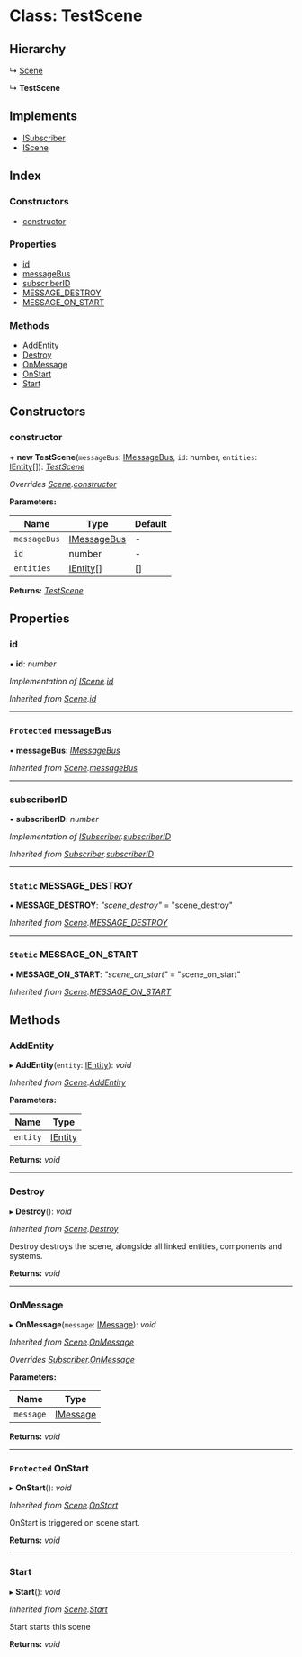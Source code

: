 
# Class: TestScene

## Hierarchy

  ↳ [Scene](scene.md)

  ↳ **TestScene**

## Implements

* [ISubscriber](../interfaces/isubscriber.md)
* [IScene](../interfaces/iscene.md)

## Index

### Constructors

* [constructor](testscene.md#constructor)

### Properties

* [id](testscene.md#id)
* [messageBus](testscene.md#protected-messagebus)
* [subscriberID](testscene.md#subscriberid)
* [MESSAGE_DESTROY](testscene.md#static-message_destroy)
* [MESSAGE_ON_START](testscene.md#static-message_on_start)

### Methods

* [AddEntity](testscene.md#addentity)
* [Destroy](testscene.md#destroy)
* [OnMessage](testscene.md#onmessage)
* [OnStart](testscene.md#protected-onstart)
* [Start](testscene.md#start)

## Constructors

###  constructor

\+ **new TestScene**(`messageBus`: [IMessageBus](../interfaces/imessagebus.md), `id`: number, `entities`: [IEntity](../interfaces/ientity.md)[]): *[TestScene](testscene.md)*

*Overrides [Scene](scene.md).[constructor](scene.md#constructor)*

**Parameters:**

Name | Type | Default |
------ | ------ | ------ |
`messageBus` | [IMessageBus](../interfaces/imessagebus.md) | - |
`id` | number | - |
`entities` | [IEntity](../interfaces/ientity.md)[] | [] |

**Returns:** *[TestScene](testscene.md)*

## Properties

###  id

• **id**: *number*

*Implementation of [IScene](../interfaces/iscene.md).[id](../interfaces/iscene.md#id)*

*Inherited from [Scene](scene.md).[id](scene.md#id)*

___

### `Protected` messageBus

• **messageBus**: *[IMessageBus](../interfaces/imessagebus.md)*

*Inherited from [Scene](scene.md).[messageBus](scene.md#protected-messagebus)*

___

###  subscriberID

• **subscriberID**: *number*

*Implementation of [ISubscriber](../interfaces/isubscriber.md).[subscriberID](../interfaces/isubscriber.md#subscriberid)*

*Inherited from [Subscriber](subscriber.md).[subscriberID](subscriber.md#subscriberid)*

___

### `Static` MESSAGE_DESTROY

▪ **MESSAGE_DESTROY**: *"scene_destroy"* = "scene_destroy"

*Inherited from [Scene](scene.md).[MESSAGE_DESTROY](scene.md#static-message_destroy)*

___

### `Static` MESSAGE_ON_START

▪ **MESSAGE_ON_START**: *"scene_on_start"* = "scene_on_start"

*Inherited from [Scene](scene.md).[MESSAGE_ON_START](scene.md#static-message_on_start)*

## Methods

###  AddEntity

▸ **AddEntity**(`entity`: [IEntity](../interfaces/ientity.md)): *void*

*Inherited from [Scene](scene.md).[AddEntity](scene.md#addentity)*

**Parameters:**

Name | Type |
------ | ------ |
`entity` | [IEntity](../interfaces/ientity.md) |

**Returns:** *void*

___

###  Destroy

▸ **Destroy**(): *void*

*Inherited from [Scene](scene.md).[Destroy](scene.md#destroy)*

Destroy destroys the scene, alongside all linked entities, components and systems.

**Returns:** *void*

___

###  OnMessage

▸ **OnMessage**(`message`: [IMessage](../interfaces/imessage.md)): *void*

*Inherited from [Scene](scene.md).[OnMessage](scene.md#onmessage)*

*Overrides [Subscriber](subscriber.md).[OnMessage](subscriber.md#abstract-onmessage)*

**Parameters:**

Name | Type |
------ | ------ |
`message` | [IMessage](../interfaces/imessage.md) |

**Returns:** *void*

___

### `Protected` OnStart

▸ **OnStart**(): *void*

*Inherited from [Scene](scene.md).[OnStart](scene.md#protected-onstart)*

OnStart is triggered on scene start.

**Returns:** *void*

___

###  Start

▸ **Start**(): *void*

*Inherited from [Scene](scene.md).[Start](scene.md#start)*

Start starts this scene

**Returns:** *void*
